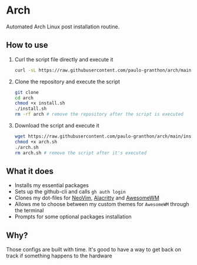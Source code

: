 # Arch

Automated Arch Linux post installation routine.

## How to use

1. Curl the script file directly and execute it

    ```bash
    curl -sL https://raw.githubusercontent.com/paulo-granthon/arch/main/install.sh | bash
    ```

2. Clone the repository and execute the script

    ```bash
    git clone
    cd arch
    chmod +x install.sh
    ./install.sh
    rm -rf arch # remove the repository after the script is executed
    ```

3. Download the script and execute it

    ```bash
    wget https://raw.githubusercontent.com/paulo-granthon/arch/main/install.sh
    chmod +x arch.sh
    ./arch.sh
    rm arch.sh # remove the script after it's executed
    ```

## What it does

- Installs my essential packages
- Sets up the github-cli and calls `gh auth login`
- Clones my dot-files for [NeoVim](https://github.com/paulo-granthon/nvim), [Alacritty](https://github.com/paulo-granthon/alacritty) and [AwesomeWM](https://github.com/paulo-granthon/awesomewm)
- Allows me to choose between my custom themes for `AwesomeWM` through the terminal
- Prompts for some optional packages installation

## Why?

Those configs are built with time. It's good to have a way to get back on track if something happens to the hardware
